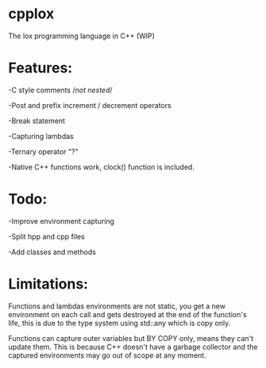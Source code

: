 # cpplox
The lox programming language in C++ (WIP)

# Features:

-C style comments /*not nested*/

-Post and prefix increment / decrement operators

-Break statement

-Capturing lambdas

-Ternary operator "?"

-Native C++ functions work, clock() function is included.

# Todo:

-Improve environment capturing

-Split hpp and cpp files

-Add classes and methods

# Limitations:
Functions and lambdas environments are not static, you get a new environment on each call and gets destroyed at the end of the function's life, this is due to the type system using std::any which is copy only.

Functions can capture outer variables but BY COPY only, means they can't update them. This is because C++ doesn't have a garbage collector and the captured environments may go out of scope at any moment.


